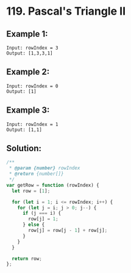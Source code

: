 # 119. Pascal's Triangle II

## Example 1:

    Input: rowIndex = 3
    Output: [1,3,3,1]

## Example 2:

    Input: rowIndex = 0
    Output: [1]

## Example 3:

    Input: rowIndex = 1
    Output: [1,1]

## Solution:

```javascript
/**
 * @param {number} rowIndex
 * @return {number[]}
 */
var getRow = function (rowIndex) {
  let row = [1];

  for (let i = 1; i <= rowIndex; i++) {
    for (let j = i; j > 0; j--) {
      if (j === i) {
        row[j] = 1;
      } else {
        row[j] = row[j - 1] + row[j];
      }
    }
  }

  return row;
};
```
